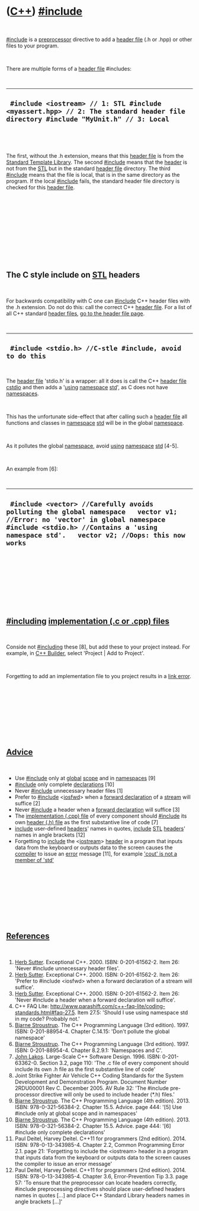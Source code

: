 
 

 

 

 

 

([C++](Cpp.md)) [\#include](CppInclude.md)
============================================

 

[\#include](CppInclude.md) is a [preprocessor](CppPreprocessor.md)
directive to add a [header file](CppHeaderFile.md) (.h or .hpp) or
other files to your program.

 

There are multiple forms of a [header file](CppHeaderFile.md)
\#includes:

 

  -----------------------------------------------------------------------------------------------------------------------------------
  ` #include <iostream> // 1: STL #include <myassert.hpp> // 2: The standard header file directory #include "MyUnit.h" // 3: Local`
  -----------------------------------------------------------------------------------------------------------------------------------

 

 

The first, without the .h extension, means that this [header
file](CppHeaderFile.md) is from the [Standard Template
Library](CppStl.md). The second [\#include](CppInclude.md) means that
the [header](CppHeaderFile.md) is not from the [STL](CppStl.md) but in
the standard [header file](CppHeaderFile.md) directory. The third
[\#include](CppInclude.md) means that the file is local, that is in the
same directory as the program. If the local [\#include](CppInclude.md)
fails, the standard header file directory is checked for this [header
file](CppHeaderFile.md).

 

 

 

 

 

 

The C style include on [STL](CppStl.md) headers
------------------------------------------------

 

For backwards compatibility with C one can [\#include](CppInclude.md)
C++ header files with the .h extension. Do not do this: call the correct
C++ [header file](CppHeaderFile.md). For a list of all C++ standard
[header files](CppHeaderFile.md), [go to the header file
page](CppHeaderFile.md).

 

  -----------------------------------------------------------
  ` #include <stdio.h> //C-stle #include, avoid to do this`
  -----------------------------------------------------------

 

The [header file](CppHeaderFile.md) 'stdio.h' is a wrapper: all it does
is call the C++ [header file](CppHeaderFile.md)
[cstdio](CppCstdioH.md) and then adds a '[using](CppUsing.md)
[namespace](CppNamespace.md) [std](CppStd.md)', as C does not have
[namespaces](CppNamespace.md).

 

This has the unfortunate side-effect that after calling such a [header
file](CppHeaderFile.md) all functions and classes in
[namespace](CppNamespace.md) [std](CppStd.md) will be in the global
[namespace](CppNamespace.md).

 

As it pollutes the global [namespace](CppNamespace.md), avoid
[using](CppUsing.md) [namespace](CppNamespace.md) [std](CppStd.md)
\[4-5\].

 

An example from \[6\]:

 

  ---------------------------------------------------------------------------------------------------------------------------------------------------------------------------------------------------------------------------
  ` #include <vector> //Carefully avoids polluting the global namespace   vector v1; //Error: no 'vector' in global namespace   #include <stdio.h> //Contains a 'using namespace std'.   vector v2; //Oops: this now works`
  ---------------------------------------------------------------------------------------------------------------------------------------------------------------------------------------------------------------------------

 

 

 

 

 

[\#including](CppInclude.md) [implementation (.c or .cpp) files](CppImplementationFile.md)
--------------------------------------------------------------------------------------------

 

Conside not [\#including](CppInclude.md) these \[8\], but add these to
your project instead. For example, in [C++ Builder](CppBuilder.md),
select 'Project | Add to Project'.

 

Forgetting to add an implementation file to you project results in a
[link error](CppLinkError.md).

 

 

 

 

 

[Advice](CppAdvice.md)
-----------------------

 

-   Use [\#include](CppInclude.md) only at [global](CppGlobal.md)
    [scope](CppScope.md) and in [namespaces](CppNamespace.md) \[9\]
-   [\#include](CppInclude.md) only complete
    [declarations](CppDeclaration.md) \[10\]
-   Never [\#include](CppInclude.md) unnecessary header files \[1\]
-   Prefer to [\#include](CppInclude.md)
    &lt;[iosfwd](CppIosfwdH.md)&gt; when a [forward
    declaration](CppForwardDeclaration.md) of a [stream](CppStream.md)
    will suffice \[2\]
-   Never [\#include](CppInclude.md) a header when a [forward
    declaration](CppForwardDeclaration.md) will suffice \[3\]
-   The [implementation (.cpp) file](CppImplementationFile.md) of every
    component should [\#include](CppInclude.md) its own [header (.h)
    file](CppHeaderFile.md) as the first substantive line of code \[7\]
-   [include](CppInclude.md) user-defined [headers](CppHeaderFile.md)'
    names in quotes, [include](CppInclude.md) [STL](CppStl.md)
    [headers](CppHeaderFile.md)' names in angle brackets \[12\]
-   Forgetting to [include](CppInclude.md) the
    &lt;[iostream](CppIostreamH.md)&gt; [header](CppHeaderFile.md) in
    a program that inputs data from the keyboard or outputs data to the
    screen causes the [compiler](CppCompiler.md) to issue an
    [error](CppCompileError.md) message \[11\], for example ['cout' is
    not a member of 'std'](CppCompileErrorCoutIsNotAmemberOfStd.md)

 

 

 

 

 

[References](CppReference.md)
------------------------------

 

1.  [Herb Sutter](CppHerbSutter.md). Exceptional C++. 2000.
    ISBN: 0-201-61562-2. Item 26: 'Never \#include unnecessary
    header files'.
2.  [Herb Sutter](CppHerbSutter.md). Exceptional C++. 2000.
    ISBN: 0-201-61562-2. Item 26: 'Prefer to \#include &lt;iosfwd&gt;
    when a forward declaration of a stream will suffice'.
3.  [Herb Sutter](CppHerbSutter.md). Exceptional C++. 2000.
    ISBN: 0-201-61562-2. Item 26: 'Never \#include a header when a
    forward declaration will suffice'.
4.  C++ FAQ Lite:
    <http://www.parashift.com/c++-faq-lite/coding-standards.html#faq-27.5>.
    Item 27.5: 'Should I use using namespace std in my code? Probably
    not.'
5.  [Bjarne Stroustrup](CppBjarneStroustrup.md). The C++ Programming
    Language (3rd edition). 1997. ISBN: 0-201-88954-4. Chapter C.14.15:
    'Don't pollute the global namespace'
6.  [Bjarne Stroustrup](CppBjarneStroustrup.md). The C++ Programming
    Language (3rd edition). 1997. ISBN: 0-201-88954-4. Chapter 8.2.9.1:
    'Namespaces and C'.
7.  [John Lakos](CppJohnLakos.md). Large-Scale C++ Software Design.
    1996. ISBN: 0-201-63362-0. Section 3.2, page 110: 'The .c file of
    every component should include its own .h file as the first
    substantive line of code'
8.  Joint Strike Fighter Air Vehicle C++ Coding Standards for the System
    Development and Demonstration Program. Document Number 2RDU00001
    Rev C. December 2005. AV Rule 32: 'The \#include pre-processor
    directive will only be used to include header (\*.h) files.'
9.  [Bjarne Stroustrup](CppBjarneStroustrup.md). The C++ Programming
    Language (4th edition). 2013. ISBN: 978-0-321-56384-2. Chapter 15.5.
    Advice. page 444: '\[5\] Use \#include only at global scope and in
    namespaces'
10. [Bjarne Stroustrup](CppBjarneStroustrup.md). The C++ Programming
    Language (4th edition). 2013. ISBN: 978-0-321-56384-2. Chapter 15.5.
    Advice. page 444: '\[6\] \#include only complete declarations'
11. Paul Deitel, Harvey Deitel. C++11 for programmers (2nd edition).
    2014. ISBN: 978-0-13-343985-4. Chapter 2.2, Common Programming
    Error 2.1. page 21: 'Forgetting to include the &lt;iostream&gt;
    header in a program that inputs data from the keyboard or outputs
    data to the screen causes the compiler to issue an error message'
12. Paul Deitel, Harvey Deitel. C++11 for programmers (2nd edition).
    2014. ISBN: 978-0-13-343985-4. Chapter 3.6, Error-Prevention
    Tip 3.3. page 57: 'To ensure that the preprocessor can locate
    headers correctly, \#include preprocessing directives should place
    user-defined headers names in quotes \[...\] and place C++ Standard
    Library headers names in angle brackets \[...\]'

 

 

 

 

 

 

